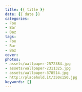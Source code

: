 ```yaml
---
title: {{ title }}
date: {{ date }}
categories:
- Foo
- Bar
- Baz
tags:
- Foo
- Bar
- Baz
cover: 
photos:
- assets/wallpaper-2572384.jpg
- assets/wallpaper-2311325.jpg
- assets/wallpaper-878514.jpg
- http://placehold.it/350x150.jpg
keywords: []
---
```

